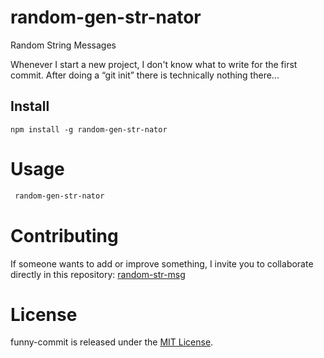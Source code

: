 # random-gen-str-nator
Random String Messages  



Whenever I start a new project, I don't know what to write for the first commit. After doing a “git init” there is technically nothing there...

## Install

```npm
npm install -g random-gen-str-nator
```

# Usage

```bash
 random-gen-str-nator
```

# Contributing

If someone wants to add or improve something, I invite you to collaborate directly in this repository: [random-str-msg](https://github.com/Biggyhands/random-gen-str-nator)

# License

funny-commit is released under the [MIT License](https://opensource.org/licenses/MIT).
